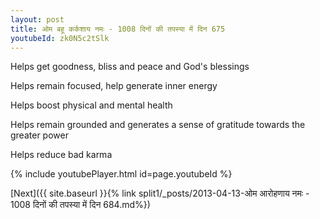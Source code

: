 ```yaml
---
layout: post
title: ओम बहू कर्कशाय नमः - 1008 दिनों की तपस्या में दिन 675
youtubeId: zk0N5c2tSlk
---
```

 
 
Helps get goodness, bliss and peace and God's blessings
 
Helps remain focused, help generate inner energy 
 
Helps boost physical and mental health 
 
Helps remain grounded and generates a sense of gratitude towards the greater power 
 
Helps reduce bad karma
 
 
 
 


{% include youtubePlayer.html id=page.youtubeId %}
 
[Next]({{ site.baseurl }}{% link  split1/_posts/2013-04-13-ओम आरोहणाय नमः - 1008 दिनों की तपस्या में दिन 684.md%})
 
